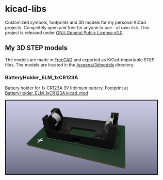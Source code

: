 # kicad-libs

Customized symbols, footprints and 3D models for my personal KiCad projects. Completely open and free for anyone to use - at own risk. This project is released under [GNU General Public License v3.0](/LICENSE).

## My 3D STEP models

The models are made in [FreeCAD](https://www.freecad.org/) and exported as KiCad-importable STEP files. The models are located in the [/espena/3dmodels](/espena/3dmodels) directory.

### BatteryHolder_ELM_1xCR123A

Battery holder for 1x CR123A 3V lithimum battery. Footprint at [BatteryHolder_ELM_1xCR123A.kicad_mod](/espena/footprints/Battery_espena.pretty/BatteryHolder_ELM_1xCR123A.kicad_mod)

![3D rendering](/espena/renderings/BatteryHolder_ELM_1xCR123A.png?raw=true "BatteryHolder_ELM_1xCR123A")


